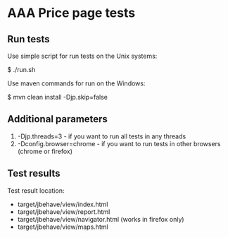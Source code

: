 # AAA Price page tests

## Run tests

Use simple script for run tests on the Unix systems:

$   ./run.sh
    
Use maven commands for run on the Windows:

$   mvn clean install -Djp.skip=false

## Additional parameters

1. -Djp.threads=3 			- if you want to run all tests in any threads
2. -Dconfig.browser=chrome		- if you want to run tests in other browsers (chrome or firefox)

## Test results

Test result location:

- target/jbehave/view/index.html
- target/jbehave/view/report.html
- target/jbehave/view/navigator.html (works in firefox only)
- target/jbehave/view/maps.html
